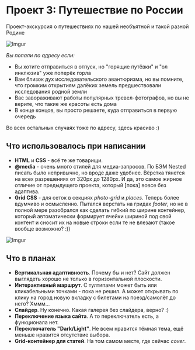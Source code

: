 # Проект 3: Путешествие по России

Проект-экскурсия о путешествиях по нашей необъятной и такой разной Родине 

![Imgur](https://i.imgur.com/9RjcMlt.jpg)

*Вы попали по адресу если:*

* Вы хотите отправиться в отпуск, но "горящие путёвки" и "ол инклюзив" уже поперёк горла
* Вам близок дух исследовательского авантюризма, но вы помните, что громким открытиям далёких земель предшествовали исследования родной земли
* Вас завораживают работы популярных тревел-фотографов, но вы не верите, что такие же красоты есть дома
* В конце концов, вы просто решаете, куда отправиться в первую очередь

Во всех остальных случаях тоже по адресу, здесь красиво :)

## Что использовалось при написании

* **HTML** и **CSS** - всё те же товарищи.
* **@media** - очень много стилей для медиа-запросов. По БЭМ Nested писать было непривычно, но вроде даже удобнее. Вёрстка тянется на всех разрешениях от 320px до 1280px. И да, это самое жирное отличие от предыдущего проекта, который [пока] вовсе без адаптива. 
* **Grid CSS** - для сеток в секциях *photo-grid* и *places*. Теперь более вдумчиво и осмысленно. Пытался верстать на гридах *footer*, но не в полной мере разобрался как сделать гибкий по ширине контейнер, который автоматически формирует ячейки шириной под свой контент и сносит их на новые строки если те не влезают (такое вообще возможно? :))

![Imgur](https://i.imgur.com/d0BRcJD.jpg) 

## Что в планах
 * **Вертикальная адаптивность**. Почему бы и нет? Сайт должен выглядеть хорошо не только в горизонтальной плоскости.
 * **Интерактивный маршрут**. С тултипами может быть или кликабельными точками - пока не решил. А может открывать по клику на город новую вкладку с билетами на поезд/самолёт до него? Хммм... 
 * **Слайдер**. Ну конечно. Какая галерея без слайдера, верно? :)
 * **Переключение языка сайта**. А то переключатель есть, а функционала нет. 
 * **Переключатель "Dark/Light"**. Не всем нравится тёмная тема, ещё меньше нравится отсутствие выбора.
 * **Grid-контейнер для статей**. На том самом месте, где сейчас *сover*.
